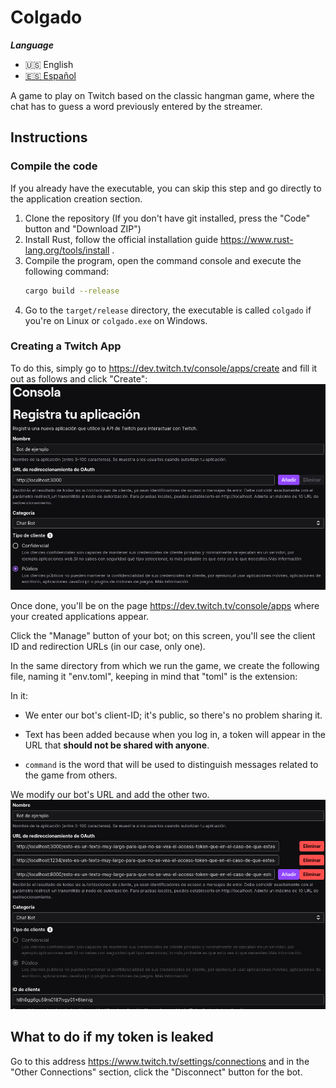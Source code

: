 # Colgado

***Language***
- 🇺🇸 English
- [🇪🇸 Español](./README.es.md)

A game to play on Twitch based on the classic hangman game, where the chat has to guess a word previously entered by the streamer.

## Instructions
### Compile the code
If you already have the executable, you can skip this step and go directly to the application creation section.
1. Clone the repository (If you don't have git installed, press the "Code" button and "Download ZIP")
2. Install Rust, follow the official installation guide https://www.rust-lang.org/tools/install .
3. Compile the program, open the command console and execute the following command:
    ```bash
    cargo build --release
    ```
4. Go to the `target/release` directory, the executable is called `colgado` if you're on Linux or `colgado.exe` on Windows.

### Creating a Twitch App

To do this, simply go to https://dev.twitch.tv/console/apps/create and fill it out as follows and click "Create":
![app-reg](./assets/reg_app.png)

Once done, you'll be on the page https://dev.twitch.tv/console/apps where your created applications appear.

Click the "Manage" button of your bot; on this screen, you'll see the client ID and redirection URLs (in our case, only one).

In the same directory from which we run the game, we create the following file, naming it "env.toml", keeping in mind that "toml" is the extension:

In it:

- We enter our bot's client-ID; it's public, so there's no problem sharing it.

- Text has been added because when you log in, a token will appear in the URL that **should not be shared with anyone**.

- `command` is the word that will be used to distinguish messages related to the game from others.

We modify our bot's URL and add the other two.
![edit-bot](./assets/editando_bot.png)

## What to do if my token is leaked

Go to this address https://www.twitch.tv/settings/connections and in the "Other Connections" section, click the "Disconnect" button for the bot.
